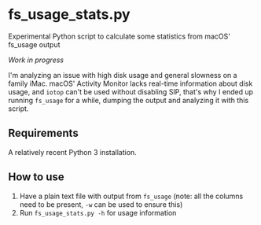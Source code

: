 fs_usage_stats.py
=================
Experimental Python script to calculate some statistics from macOS' fs_usage output

_Work in progress_

I'm analyzing an issue with high disk usage and general slowness on a family iMac.
macOS' Activity Monitor lacks real-time information about disk usage, and `iotop` can't be used without disabling SIP,
that's why I ended up running `fs_usage` for a while, dumping the output and analyzing it with this script.

Requirements
------------
A relatively recent Python 3 installation.

How to use
----------
1. Have a plain text file with output from `fs_usage` (note: all the columns need to be present, `-w` can be used to ensure this)
2. Run `fs_usage_stats.py -h` for usage information

